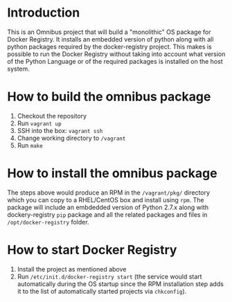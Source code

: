 # Introduction

This is an Omnibus project that will build a "monolithic" OS package for
Docker Registry.  It installs an embedded version of python along with
all python packages required by the docker-registry project. This makes
is possible to run the Docker Registry without taking into account what
version of the Python Language or of the required packages is installed
on the host system.

# How to build the omnibus package

1. Checkout the repository
2. Run `vagrant up`
3. SSH into the box: `vagrant ssh`
4. Change working directory to `/vagrant`
5. Run `make`

# How to install the omnibus package

The steps above would produce an RPM in the `/vagrant/pkg/` directory
which you can copy to a RHEL/CentOS box and install using `rpm`.  The
package will include an embdedded version of Python 2.7.x along with
dockery-registry `pip` package and all the related packages and files in
`/opt/docker-registry` folder.

# How to start Docker Registry

1. Install the project as mentioned above
2. Run `/etc/init.d/docker-registry start` (the service would start
   automatically during the OS startup since the RPM installation step
   adds it to the list of automatically started projects via
   `chkconfig`).
